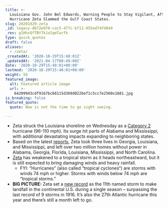 ```yaml
---
title: >-
  Louisiana Gov. John Bel Edwards, Warning People to Stay Vigilant, After
  Hurricane Zeta Slammed the Gulf Coast States.
slug: 20201029-zeta
_id: legacy-d672e970-cac5-477c-b711-955ed74fd049
_rev: g1HhvQfTBY7k1oIqmTarfk
type: quick_quotes
draft: false
aliases:
  - /zeta/
_createdAt: '2020-10-29T15:48:01Z'
_updatedAt: '2021-04-17T08:49:08Z'
date: '2020-10-29T15:48:01+00:00'
lastmod: '2020-10-29T15:48:01+00:00'
weight: 50
featured_image:
  alt: Featured article image
  url: >-
    64209943cdf9167bc68115d369d022bef1c5cc7e2560x1681.jpg
is_breaking: false
featured_quote:
  quote: Now is not the time to go sight seeing.

---
```

* Zeta struck the Louisiana shoreline on Wednesday as a [Category 2](https://www.nhc.noaa.gov/aboutsshws.php) hurricane (96-110 mph). Its surge hit parts of Alabama and Mississippi, with additional devastating impacts expanding to neighboring states.
* Based on the latest [reports](https://www.nbcnews.com/news/us-news/3-dead-millions-without-power-after-zeta-sweeps-southern-states-n1245235), Zeta took three lives in Georgia, Louisiana, and Mississippi, and left over two million homes without power in Alabama, Georgia, Florida, Louisiana, Mississippi, and North Carolina.
* [Zeta](https://www.nhc.noaa.gov/text/MIATCDAT3.shtml) has weakened to a tropical storm as it heads northeastward, but it is still expected to bring damaging winds and heavy rainfall.
  * FYI: “Hurricanes” (also called “tropical cyclones“) are storms with winds 74 mph or higher. Storms with winds below 74 mph are “tropical storms.”
* **BIG PICTURE:** Zeta set a [new record](https://apnews.com/article/donald-trump-virus-outbreak-alabama-kay-ivey-mississippi-62ac94b1114344c592f11fef63d5b87a) as the 11th named storm to make landfall in the continental U.S. during a single season – surpassing the last record of 9 storms in 1916. It’s also the 27th Atlantic hurricane this year and there’s still a month left to go.